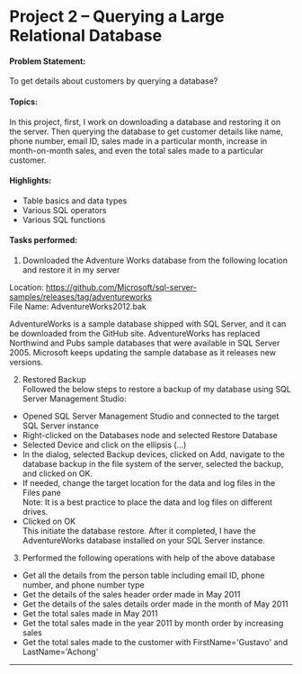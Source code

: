 # Project 2 – Querying a Large Relational Database  

#### Problem Statement:
To get details about customers by querying a database?  

#### Topics:
In this project, first, I work on downloading a database and restoring it on the server. Then querying the database to get customer details like name, phone number, email ID, sales made in a particular month, increase in month-on-month sales, and even the total sales made to a particular customer.  

#### Highlights:  
- Table basics and data types  
- Various SQL operators  
- Various SQL functions  

#### Tasks performed:  
1) Downloaded the Adventure Works database from the following location and restore it in my server  

Location: https://github.com/Microsoft/sql-server-samples/releases/tag/adventureworks  
File Name: AdventureWorks2012.bak  

AdventureWorks is a sample database shipped with SQL Server, and it can be downloaded from the GitHub site. AdventureWorks has replaced Northwind and Pubs sample databases that were available in SQL Server 2005. Microsoft keeps updating the sample database as it releases new versions.  

2) Restored Backup  
Followed the below steps to restore a backup of my database using SQL Server Management Studio:  
- Opened SQL Server Management Studio and connected to the target SQL Server instance  
- Right-clicked on the Databases node and selected Restore Database  
- Selected Device and click on the ellipsis (...)  
- In the dialog, selected Backup devices, clicked on Add, navigate to the database backup in the file system of the server, selected the backup, and clicked on OK.  
- If needed, change the target location for the data and log files in the Files pane  
Note: It is a best practice to place the data and log files on different drives.  
- Clicked on OK  
This initiate the database restore. After it completed, I have the AdventureWorks database installed on your SQL Server instance.

3) Performed the following operations with help of the above database  
- Get all the details from the person table including email ID, phone number, and phone number type  
- Get the details of the sales header order made in May 2011  
- Get the details of the sales details order made in the month of May 2011  
- Get the total sales made in May 2011  
- Get the total sales made in the year 2011 by month order by increasing sales  
- Get the total sales made to the customer with FirstName='Gustavo' and LastName='Achong'  

---
